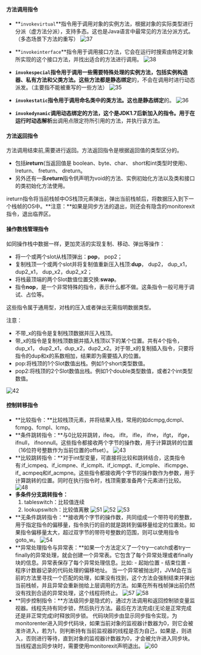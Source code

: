 #### 方法调用指令

- **`invokevirtual`**指令用于调用对象的实例方法，根据对象的实际类型进行分派（虚方法分派），支持多态。这也是Java语言中最常见的方法分派方式。（多态场景下方法的重写）
  ![37](https://imagebag.oss-cn-chengdu.aliyuncs.com/img/fa88474884314f08933e5888ea54b501~tplv-k3u1fbpfcp-watermark.image)

- **`invokeinterface`**指令用于调用接口方法，它会在运行时搜索由特定对象所实现的这个接口方法，并找出适合的方法进行调用。
  ![38](https://imagebag.oss-cn-chengdu.aliyuncs.com/img/6046825666154eb5b2c3ac8e118cf9e4~tplv-k3u1fbpfcp-watermark.image)

- **`invokespecial`**指令用于调用一些需要特殊处理的实例方法，包括实例构造器、私有方法和父类方法。这些方法都是**静态绑定**的，不会在调用时进行动态派发。（主要指不能被重写的一些方法）
  ![35](https://imagebag.oss-cn-chengdu.aliyuncs.com/img/ddea446e399a49968605539f7255bf7a~tplv-k3u1fbpfcp-watermark.image)

- **`invokestatic`**指令用于调用命名类中的类方法。这也是**静态绑定**的。
  ![36](https://imagebag.oss-cn-chengdu.aliyuncs.com/img/6d2ad29c965c47dcb2aa9cd0a92c87c6~tplv-k3u1fbpfcp-watermark.image)

- **`invokedynamic`**调用动态绑定的方法，这个是JDK1.7后新加入的指令。用于在运行时**动态解析**出调用点限定符所引用的方法，并执行该方法。

#### 方法返回指令

方法调用结束前,需要进行返回。方法返回指令是根据返回值的类型区分的。

- 包括**ireturn**(当返回值是 boolean、byte、char、 short和int类型时使用)、 lreturn、 freturn、 dreturn。
- 另外还有一条**return**指令供声明为void的方法、实例初始化方法以及类和接口的类初始化方法使用。

ireturn指令将当前栈帧中OS栈顶元素弹出，弹出当前栈帧后，将数据压入到下一个栈帧的OS中。**注意：**如果是同步方法的退出，则还会有隐含的monitorexit指令，退出临界区。

#### 操作数栈管理指令

如同操作栈中数据一样，更加灵活的实现复制、移动、弹出等操作：

- 将一个或两个slot从栈顶弹出：**pop**， pop2；
- 复制栈顶一个或两个slot并将复制值重新压入栈顶:**dup**， dup2， dup_x1，dup2_x1， dup_x2，dup2_x2；
- 将栈最顶端的两个Slot数值位置交换:**swap**。
- 指令**nop**，是一个非常特殊的指令，表示什么都不做。这条指令一般可用于调试、占位等。

这些指令属于通用型，对栈的压入或者弹出无需指明数据类型。

注意：

- 不带_x的指令是复制栈顶数据并压入栈顶。
- 带\_x的指令是复制栈顶数据并插入栈顶以下的某个位置。共有4个指令，dup_x1， dup2_x1，dup_x2，dup2_x2。对于带_x的复制插入指令，只要将指令的dup和x的系数相加，结果即为需要插入的位置。
- pop:将栈顶的1个Slot数值出栈。例如1个short类型数值。
- pop2:将栈顶的2个Slot数值出栈。例如1个double类型数值，或者2个int类型数值。

![42](https://imagebag.oss-cn-chengdu.aliyuncs.com/img/7dededa1a1d24ddfb01b74b05343e777~tplv-k3u1fbpfcp-watermark.image)

#### 控制转移指令

- **比较指令：**比较栈顶元素，并将结果入栈，常用的如dcmpg,dcmpl、 fcmpg、fcmpl、lcmp。
- **条件跳转指令：**与0比较并跳转，ifeq， iflt， ifle， ifne， ifgt， ifge， ifnull， ifnonnull。这些指令都接收两个字节的操作数，用于计算跳转的位置（16位符号整数作为当前位置的offset）。
  ![43](https://imagebag.oss-cn-chengdu.aliyuncs.com/img/9ebe5da32aff41529335b1d526ff9a83~tplv-k3u1fbpfcp-watermark.image)
- **比较跳转指令：**对于int型变量，可直接将比较和跳转结合，这类指令有:if_icmpeq、if_icmpne、if_icmplt、if_icmpgt、if_icmple、 ificmpge、if_ acmpeq和if_acmpne。这些指令都接收两个字节的操作数作为参数，用于计算跳转的位置。同时在执行指令时，栈顶需要准备两个元素进行比较。
  ![48](https://imagebag.oss-cn-chengdu.aliyuncs.com/img/eb3ffbed84e24b5fb1a3819bf88e8162~tplv-k3u1fbpfcp-watermark.image)
- **多条件分支跳转指令：**
  1. tableswitch：比较值连续
  2. lookupswitch：比较值离散
     ![51](https://imagebag.oss-cn-chengdu.aliyuncs.com/img/7b71aca4026d4e84b4ac6480e14d063f~tplv-k3u1fbpfcp-watermark.image)
     ![52](https://imagebag.oss-cn-chengdu.aliyuncs.com/img/f73cbec063f640a29b74808b5673b11d~tplv-k3u1fbpfcp-watermark.image)
     ![53](https://imagebag.oss-cn-chengdu.aliyuncs.com/img/59e972bd7cfd43e5b77e780a3f36e02f~tplv-k3u1fbpfcp-watermark.image)
- **无条件跳转指令：**接收两个字节的操作数，共同组成一个带符号的整数，用于指定指令的偏移量，指令执行的目的就是跳转到偏移量给定的位置处。如果指令偏移量太大，超过双字节的带符号整数的范围，则可以使用指令goto_w。
  ![54](https://imagebag.oss-cn-chengdu.aliyuncs.com/img/57dfbedfdc70495a9cfd94c89c63bdfa~tplv-k3u1fbpfcp-watermark.image)
- **异常处理指令与异常表：**如果一个方法定义了一个try一catch或者try一finally的异常处理，就会创建一个异常表。它包含了每个异常处理或者finally块的信息。异常表保存了每个异常处理信息。比如: - 起始位置 - 结束位置 - 程序计数器记录的代码处理的偏移地址。
  当一个异常被抛出时，JVM会在当前的方法里寻找一个匹配的处理，如果没有找到，这个方法会强制结束并弹出当前栈帧，并且异常会重新抛给上层调用的方法。如果在所有栈帧弹出前仍然没有找到合适的异常处理，这个线程将终止。
  ![57](https://imagebag.oss-cn-chengdu.aliyuncs.com/img/f0927504cdf24bfe97ad9bc841fe54d0~tplv-k3u1fbpfcp-watermark.image)
  ![58](https://imagebag.oss-cn-chengdu.aliyuncs.com/img/1fef7dd82ac0464099322a7aa1012703~tplv-k3u1fbpfcp-watermark.image)
- **同步控制指令：**方法级同步是隐式的，通过方法调用和返回控制锁变量监视器。线程先持有同步锁，然后执行方法。最后在方法完成(无论是正常完成还是非正常完成)时释放同步锁。
  代码块同步由显示同步指令实现，为monitorenter进入同步代码块，如果当前对象的监视器计数器为0，则它会被准许进入，若为1，则判断持有当前监视器的线程是否为自己，如果是，则进入，否则进行等待，直到对象的监视器计数器为0，才会被允许进入同步块。当线程退出同步块时，需要使用monitorexit声明退出。
  ![60](https://imagebag.oss-cn-chengdu.aliyuncs.com/img/ea31b22d5c7d4a7f87aa1031229f9eb2~tplv-k3u1fbpfcp-watermark.image)

